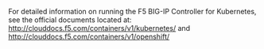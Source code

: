 For detailed information on running the F5 BIG-IP Controller for Kubernetes, see the official
documents located at:
http://clouddocs.f5.com/containers/v1/kubernetes/
and
http://clouddocs.f5.com/containers/v1/openshift/